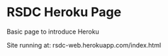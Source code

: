 # RSDC Heroku Page
Basic page to introduce Heroku

Site running at: rsdc-web.herokuapp.com/index.html

